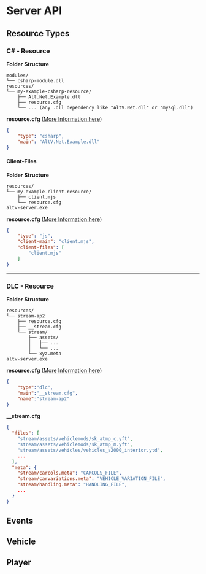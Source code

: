 # Server API

## Resource Types

### C# - Resource

**Folder Structure**

```
modules/
└── csharp-module.dll
resources/
└── my-example-csharp-resource/
    ├── Alt.Net.Example.dll
    ├── resource.cfg
    └── ... (any .dll dependency like "AltV.Net.dll" or "mysql.dll")
```

**resource.cfg** ([More Information here](Resources/Resource.cfg))

```json
{
    "type": "csharp",
	"main": "AltV.Net.Example.dll"
}
```

#### Client-Files

**Folder Structure**

```
resources/
└── my-example-client-resource/
    ├── client.mjs
    └── resource.cfg
altv-server.exe
```

**resource.cfg** ([More Information here](Server_Resource.cfg))

```json
{
    "type": "js",
	"client-main": "client.mjs",
	"client-files": [ 
    	"client.mjs" 
    ]
}
```

<hr/>

### DLC - Resource

**Folder Structure**

```
resources/
└── stream-ap2
    ├── resource.cfg
    ├── __stream.cfg
    └── stream/
        ├── assets/
        │   ├── ...
        │   └── ...
        └── xyz.meta
altv-server.exe
```

**resource.cfg** ([More Information here](Server_Resource.cfg))

```json
{
    "type":"dlc",
    "main":"__stream.cfg",
    "name":"stream-ap2"
}
```

**__stream.cfg**

```json
{
  "files": [
    "stream/assets/vehiclemods/sk_atmp_c.yft",
    "stream/assets/vehiclemods/sk_atmp_m.yft",
    "stream/assets/vehicles/vehicles_s2000_interior.ytd",
    ...
  ],
  "meta": {
    "stream/carcols.meta": "CARCOLS_FILE",
    "stream/carvariations.meta": "VEHICLE_VARIATION_FILE",
    "stream/handling.meta": "HANDLING_FILE",
    ...
  }
}
```



## Events

## Vehicle

## Player